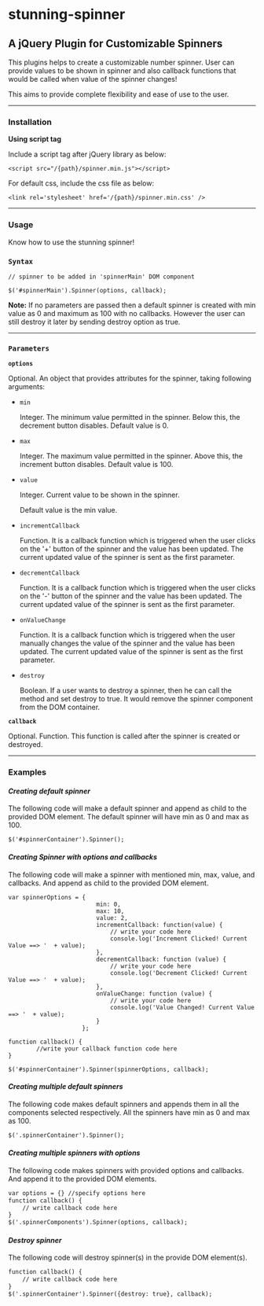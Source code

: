 # stunning-spinner

####
## A jQuery Plugin for Customizable Spinners

This plugins helps to create a customizable number spinner. User can provide
values to be shown in spinner and also callback functions that would be called
when value of the spinner changes! 

This aims to provide complete flexibility and ease of use to the user.

---

####
### Installation


**Using script tag**

Include a script tag after jQuery library as below:
```
<script src="/{path}/spinner.min.js"></script>
```

For default css, include the css file as below:
```
<link rel='stylesheet' href='/{path}/spinner.min.css' />
```


---
####
### Usage

Know how to use the stunning spinner!

### `Syntax`

```
// spinner to be added in 'spinnerMain' DOM component

$('#spinnerMain').Spinner(options, callback);
```

**Note:** If no parameters are passed then a default spinner is created with
min value as 0 and maximum as 100 with no callbacks. However the user
can still destroy it later by sending destroy option as true.


---


### `Parameters`

**`options`**

Optional. An object that provides attributes for the spinner, taking following arguments:
    
* `min` 
    
    Integer. The minimum value permitted in the spinner. Below this, the
    decrement button disables.
    Default value is 0.
    
* `max`

    Integer. The maximum value permitted in the spinner. Above this, the
    increment button disables.
    Default value is 100.
    
* `value`

    Integer. Current value to be shown in the spinner.
    
    Default value is the min value.
    
* `incrementCallback`

    Function. It is a callback function which is triggered when the 
    user clicks on the '+' button of the spinner and the value has been
    updated. The current updated value of the spinner is sent as the first
    parameter.
    
* `decrementCallback`

    Function. It is a callback function which is triggered when the 
    user clicks on the '-' button of the spinner and the value has been
    updated. The current updated value of the spinner is sent as the first
    parameter.
    
* `onValueChange`

    Function. It is a callback function which is triggered when the 
    user manually changes the value of the spinner and the value has been
    updated. The current updated value of the spinner is sent as the first
    parameter.
    
* `destroy`

    Boolean. If a user wants to destroy a spinner, then he can call 
    the method and set destroy to true. It would remove the spinner
    component from the DOM container.
    
**`callback`** 

Optional. Function. This function is called after the spinner is created or destroyed.         
  
---


####
### Examples

#### _Creating default spinner_

The following code will make a default spinner and append as child to 
the provided DOM element.
The default spinner will have min as 0 and max as 100.

```
$('#spinnerContainer').Spinner();
```


#### _Creating Spinner with options and callbacks_

The following code will make a spinner with mentioned min, max, value,
and callbacks. And append as child to the provided DOM element.

```
var spinnerOptions = {
                         min: 0,
                         max: 10,
                         value: 2,
                         incrementCallback: function(value) {
                             // write your code here
                             console.log('Increment Clicked! Current Value ==> '  + value);
                         },
                         decrementCallback: function (value) {
                             // write your code here
                             console.log('Decrement Clicked! Current Value ==> '  + value);
                         },
                         onValueChange: function (value) {
                             // write your code here
                             console.log('Value Changed! Current Value ==> '  + value);
                         }
                     };

function callback() {
        //write your callback function code here
}

$('#spinnerContainer').Spinner(spinnerOptions, callback);
```

#### _Creating multiple default spinners_

The following code makes default spinners and appends them 
in all the components selected respectively.
All the spinners have min as 0 and max as 100.

```html
$('.spinnerContainer').Spinner();
```


#### _Creating multiple spinners with options_

The following code makes spinners with provided options and callbacks.
And append it to the provided DOM elements.

```html
var options = {} //specify options here
function callback() {
    // write callback code here
}
$('.spinnerComponents').Spinner(options, callback);
```

#### _Destroy spinner_

The following code will destroy spinner(s) in the provide DOM element(s).

```html
function callback() {
    // write callback code here
}
$('.spinnerContainer').Spinner({destroy: true}, callback);
```





